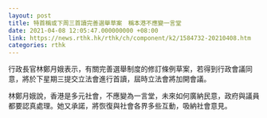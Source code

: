 ```yaml
---
layout: post
title: 特首稱或下周三首讀完善選舉草案　稱本港不應變一言堂
date: 2021-04-08 12:05:47.000000000 +08:00
link: https://news.rthk.hk/rthk/ch/component/k2/1584732-20210408.htm
categories: rthk
---
```


行政長官林鄭月娥表示，有關完善選舉制度的修訂條例草案，若得到行政會議同意，將於下星期三提交立法會進行首讀，屆時立法會將加開會議。

林鄭月娥說，香港是多元社會，不應變為一言堂，未來如何廣納民意，政府與議員都要認真處理。她又承諾，將恢復與社會各界多些互動，吸納社會意見。
